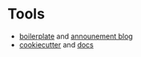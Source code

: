 # Tools
- [boilerplate](https://github.com/gruntwork-io/boilerplate) and [announement blog](https://blog.gruntwork.io/introducing-boilerplate-6d796444ecf6)
- [cookiecutter](https://pypi.org/project/cookiecutter/) and [docs](https://cookiecutter.readthedocs.io/en/stable/)
